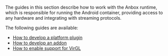 The guides in this section describe how to work with the Anbox runtime, which is responsible for running the Android container, providing access to any hardware and integrating with streaming protocols.

The following guides are available:

* [How to develop a platform plugin](https://discourse.ubuntu.com/t/how-to-develop-a-platform-plugin/33099)
* [How to develop an addon](https://discourse.ubuntu.com/t/develop-and-test-addons-in-development-mode/36914)
* [How to enable support for VirGL](https://discourse.ubuntu.com/t/how-to-enable-virgl/42426)
